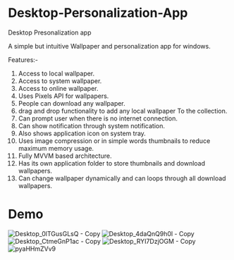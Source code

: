 # Desktop-Personalization-App
Desktop Presonalization app


A simple but intuitive Wallpaper and personalization app for windows.

Features:-

1) Access to local wallpaper.
2) Access to system wallpaper.
3) Access to online wallpaper.
4) Uses Pixels API for wallpapers.
5) People can download any wallpaper.
6) drag and drop functionality to add any local wallpaper
To the collection.
7) Can prompt user when there is no internet connection.
8) Can show notification through system notification.
9) Also shows application icon on system tray.
10) Uses image compression or in simple words thumbnails
    to reduce maximum memory usage.
11) Fully MVVM based architecture.
12) Has its own application folder to store thumbnails and download wallpapers.
13) Can change wallpaper dynamically and can loops through all
    download wallpapers.
# Demo 


![Desktop_0lTGusGLsQ - Copy](https://user-images.githubusercontent.com/72759521/171681028-8d6b28dc-8dc5-4921-8427-7130f0a2847f.png)
![Desktop_4daQnQ9h0l - Copy](https://user-images.githubusercontent.com/72759521/171681093-a88fa950-f8aa-4871-a971-37de9e6da1b7.png)
![Desktop_CtmeGnP1ac - Copy](https://user-images.githubusercontent.com/72759521/171681133-0e921493-06e9-4710-9b79-83b5bd8c8075.png)
![Desktop_RYI7DzjOGM - Copy](https://user-images.githubusercontent.com/72759521/171681183-eb00c544-26bf-4261-b876-2786c41e556b.png)
![pyaHHmZVv9](https://user-images.githubusercontent.com/72759521/171681265-aa154047-76f3-4102-ae08-bbd3b57ca736.png)
